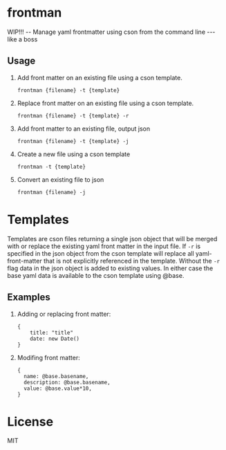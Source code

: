 frontman
========

WIP!!! -- Manage yaml frontmatter using cson from the command line --- like a boss

## Usage

1. Add front matter on an existing file using a cson template.

    `frontman {filename} -t {template}`
    
2. Replace front matter on an existing file using a cson template.

    `frontman {filename} -t {template} -r`

3. Add front matter to an existing file, output json

    `frontman {filename} -t {template} -j`

4. Create a new file using a cson template

    `frontman -t {template}`

5. Convert an existing file to json

    `frontman {filename} -j`

# Templates

Templates are cson files returning a single json object that will be merged with or replace the existing yaml front matter in the input file.  If `-r` is specified in the json object from the cson template will replace all yaml-front-matter that is not explicitly referenced in the template.  Without the `-r` flag data in the json object is added to existing values.  In either case the base yaml data is available to the cson template using @base.

## Examples

1. Adding or replacing front matter:

    ```
    {
        title: "title"
    	date: new Date()
    }
    ```
    
2. Modifing front matter:

    ```
    {
      name: @base.basename,
      description: @base.basename,
      value: @base.value*10,
    }
    ```


# License
MIT


